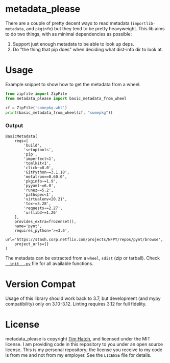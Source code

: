 # metadata\_please

There are a couple of pretty decent ways to read metadata (`importlib-metadata`,
and `pkginfo`) but they tend to be pretty heavyweight.  This lib aims to do two
things, with as minimal dependencies as possible:

1. Support just enough metadata to be able to look up deps.
2. Do "the thing that pip does" when deciding what dist-info dir to look at.

# Usage

Example snippet to show how to get the metadata from a wheel. 

```python
from zipfile import ZipFile
from metadata_please import basic_metadata_from_wheel

zf = ZipFile('somepkg.whl')
print(basic_metadata_from_wheel(zf, "somepkg"))
```

### Output

```
BasicMetadata(
    reqs=[
        'build',
        'setuptools',
        'pip',
        'imperfect<1',
        'tomlkit<1',
        'click~=8.0',
        'GitPython~=3.1.18',
        'metatron==0.60.0',
        'pkginfo~=1.9',
        'pyyaml~=6.0',
        'runez~=5.2',
        'pathspec<1',
        'virtualenv<20.21',
        'tox~=3.28',
        'requests~=2.27',
        'urllib3~=1.26'
    ],
    provides_extra=frozenset(),
    name='pynt',
    requires_python='>=3.6',
    url='https://stash.corp.netflix.com/projects/NFPY/repos/pynt/browse',
    project_urls={}
)
```

The metadata can be extracted from a `wheel`, `sdist` (zip or tarball). Check [`__init__.py`](metadata_please/__init__.py) file for all available functions.

# Version Compat

Usage of this library should work back to 3.7, but development (and mypy
compatibility) only on 3.10-3.12.  Linting requires 3.12 for full fidelity.

# License

metadata\_please is copyright [Tim Hatch](https://timhatch.com/), and licensed under
the MIT license.  I am providing code in this repository to you under an open
source license.  This is my personal repository; the license you receive to
my code is from me and not from my employer. See the `LICENSE` file for details.
